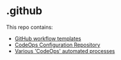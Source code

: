 # .github

This repo contains:

* [GitHub workflow templates](/workflow-templates/README.md)
* [CodeOps Configuration Repository](/repos/README.md)
* [Various 'CodeOps' automated processes](/codeops-scripts/README.md)
